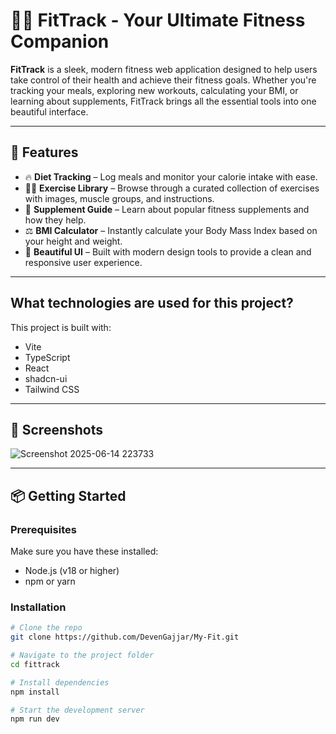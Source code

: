 # 🏋️‍♂️ FitTrack - Your Ultimate Fitness Companion

**FitTrack** is a sleek, modern fitness web application designed to help users take control of their health and achieve their fitness goals. Whether you're tracking your meals, exploring new workouts, calculating your BMI, or learning about supplements, FitTrack brings all the essential tools into one beautiful interface.

---

## 🚀 Features

- 🔥 **Diet Tracking** – Log meals and monitor your calorie intake with ease.
- 🏃‍♀️ **Exercise Library** – Browse through a curated collection of exercises with images, muscle groups, and instructions.
- 💊 **Supplement Guide** – Learn about popular fitness supplements and how they help.
- ⚖️ **BMI Calculator** – Instantly calculate your Body Mass Index based on your height and weight.
- 🎨 **Beautiful UI** – Built with modern design tools to provide a clean and responsive user experience.

---

## What technologies are used for this project?

This project is built with:

- Vite
- TypeScript
- React
- shadcn-ui
- Tailwind CSS

---

## 📸 Screenshots

![Screenshot 2025-06-14 223733](https://github.com/user-attachments/assets/8e7c1db0-239a-4240-bff7-3d3b0612bf1a)


---

## 📦 Getting Started

### Prerequisites

Make sure you have these installed:

- Node.js (v18 or higher)
- npm or yarn

### Installation

```bash
# Clone the repo
git clone https://github.com/DevenGajjar/My-Fit.git

# Navigate to the project folder
cd fittrack

# Install dependencies
npm install

# Start the development server
npm run dev
